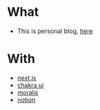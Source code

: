 # What

- This is personal blog, [here](https://nextjs-notion-site.vercel.app/)

# With

- [next.js](https://nextjs.org/)
- [chakra ui](https://chakra-ui.com/)
- [moralis](https://moralis.io/)
- [notion](https://www.notion.so/)
